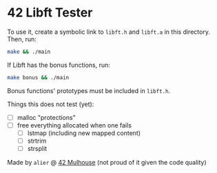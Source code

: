 # 42 Libft Tester

To use it, create a symbolic link to `libft.h` and `libft.a` in this directory.
Then, run:

```bash
make && ./main
```

If Libft has the bonus functions, run:
```bash
make bonus && ./main
```

Bonus functions' prototypes must be included in `libft.h`.

Things this does not test (yet):
- [ ] malloc "protections"
- [ ] free everything allocated when one fails
  - [ ] lstmap (including new mapped content)
  - [ ] strtrim
  - [ ] strsplit

Made by `alier` @ [42 Mulhouse](https://www.42mulhouse.fr)
(not proud of it given the code quality)
